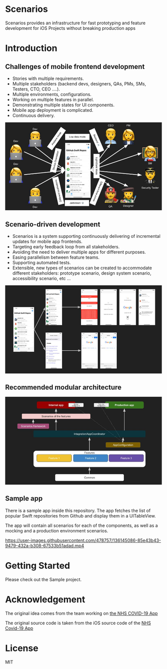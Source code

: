 # Scenarios

Scenarios provides an infrastructure for fast prototyping and feature development for iOS Projects without breaking production apps

# Introduction

## Challenges of mobile frontend development

- Stories with multiple requirements.
- Multiple stakeholders (backend devs, designers, QAs, PMs, SMs, Testers, CTO, CEO ….).
- Multiple environments, configurations.
- Working on multiple features in parallel.
- Demonstrating multiple states for UI components.
- Mobile app deployment is complicated.
- Continuous delivery.

![problem](Assets/problem.jpg)

## Scenario-driven development

- Scenarios is a system supporting continuously delivering of incremental updates for mobile app frontends.
- Targeting early feedback loop from all stakeholders.
- Avoiding the need to deliver multiple apps for different purposes.
- Easing parallelism between feature teams.
- Supporting automated tests.
- Extensible, new types of scenarios can be created to accommodate different stakeholders: prototype scenario, design system scenario, accessibility scenario, etc ...

![scenario](Assets/scenario.jpg)

## Recommended modular architecture

![architecture](Assets/architecture.jpg)

## Sample app

There is a sample app inside this repository. The app fetches the list of popular Swift repositories from Github and display them in a UITableView.

The app will contain all scenarios for each of the components, as well as a mocking and a production environment scenarios.

https://user-images.githubusercontent.com/478757/136145086-85e43b43-9479-432a-b308-67533b51adad.mp4


# Getting Started

Please check out the Sample project.

# Acknowledgement

The original idea comes from the team working on [the NHS COVID-19 App](https://apps.apple.com/gb/app/nhs-covid-19/id1520427663)

The original source code is taken from the iOS source code of the [NHS Covid-19 App](https://github.com/nihp-public/covid-19-app-ios-ag-public)  

# License

MIT
